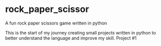 # rock_paper_scissor
A fun rock paper scissors game written in python

This is the start of my journey creating small projects written in python to better understand the language and improve my skill.
Project #1
